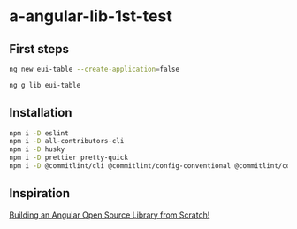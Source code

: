 # a-angular-lib-1st-test

## First steps

```bash
ng new eui-table --create-application=false
```

```bash
ng g lib eui-table
```

## Installation

```bash
npm i -D eslint
npm i -D all-contributors-cli
npm i -D husky
npm i -D prettier pretty-quick
npm i -D @commitlint/cli @commitlint/config-conventional @commitlint/config-angular
```

## Inspiration

[Building an Angular Open Source Library from Scratch!](<[https://](https://www.youtube.com/watch?v=qNHdQqYfcKE)>)
